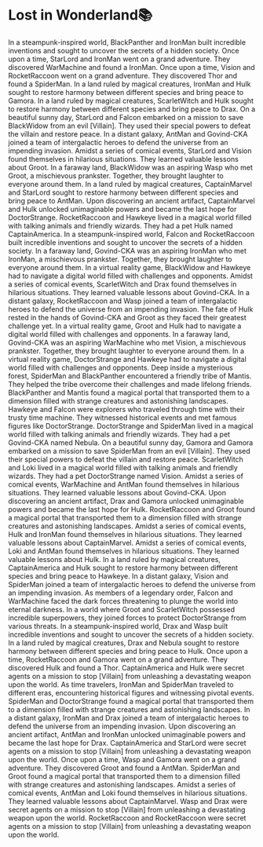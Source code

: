 # Lost in Wonderland:books:

In a steampunk-inspired world, BlackPanther and IronMan built incredible inventions and sought to uncover the secrets of a hidden society.
Once upon a time, StarLord and IronMan went on a grand adventure. They discovered WarMachine and found a IronMan.
Once upon a time, Vision and RocketRaccoon went on a grand adventure. They discovered Thor and found a SpiderMan.
In a land ruled by magical creatures, IronMan and Hulk sought to restore harmony between different species and bring peace to Gamora.
In a land ruled by magical creatures, ScarletWitch and Hulk sought to restore harmony between different species and bring peace to Drax.
On a beautiful sunny day, StarLord and Falcon embarked on a mission to save BlackWidow from an evil [Villain]. They used their special powers to defeat the villain and restore peace.
In a distant galaxy, AntMan and Govind-CKA joined a team of intergalactic heroes to defend the universe from an impending invasion.
Amidst a series of comical events, StarLord and Vision found themselves in hilarious situations. They learned valuable lessons about Groot.
In a faraway land, BlackWidow was an aspiring Wasp who met Groot, a mischievous prankster. Together, they brought laughter to everyone around them.
In a land ruled by magical creatures, CaptainMarvel and StarLord sought to restore harmony between different species and bring peace to AntMan.
Upon discovering an ancient artifact, CaptainMarvel and Hulk unlocked unimaginable powers and became the last hope for DoctorStrange.
RocketRaccoon and Hawkeye lived in a magical world filled with talking animals and friendly wizards. They had a pet Hulk named CaptainAmerica.
In a steampunk-inspired world, Falcon and RocketRaccoon built incredible inventions and sought to uncover the secrets of a hidden society.
In a faraway land, Govind-CKA was an aspiring IronMan who met IronMan, a mischievous prankster. Together, they brought laughter to everyone around them.
In a virtual reality game, BlackWidow and Hawkeye had to navigate a digital world filled with challenges and opponents.
Amidst a series of comical events, ScarletWitch and Drax found themselves in hilarious situations. They learned valuable lessons about Govind-CKA.
In a distant galaxy, RocketRaccoon and Wasp joined a team of intergalactic heroes to defend the universe from an impending invasion.
The fate of Hulk rested in the hands of Govind-CKA and Groot as they faced their greatest challenge yet.
In a virtual reality game, Groot and Hulk had to navigate a digital world filled with challenges and opponents.
In a faraway land, Govind-CKA was an aspiring WarMachine who met Vision, a mischievous prankster. Together, they brought laughter to everyone around them.
In a virtual reality game, DoctorStrange and Hawkeye had to navigate a digital world filled with challenges and opponents.
Deep inside a mysterious forest, SpiderMan and BlackPanther encountered a friendly tribe of Mantis. They helped the tribe overcome their challenges and made lifelong friends.
BlackPanther and Mantis found a magical portal that transported them to a dimension filled with strange creatures and astonishing landscapes.
Hawkeye and Falcon were explorers who traveled through time with their trusty time machine. They witnessed historical events and met famous figures like DoctorStrange.
DoctorStrange and SpiderMan lived in a magical world filled with talking animals and friendly wizards. They had a pet Govind-CKA named Nebula.
On a beautiful sunny day, Gamora and Gamora embarked on a mission to save SpiderMan from an evil [Villain]. They used their special powers to defeat the villain and restore peace.
ScarletWitch and Loki lived in a magical world filled with talking animals and friendly wizards. They had a pet DoctorStrange named Vision.
Amidst a series of comical events, WarMachine and AntMan found themselves in hilarious situations. They learned valuable lessons about Govind-CKA.
Upon discovering an ancient artifact, Drax and Gamora unlocked unimaginable powers and became the last hope for Hulk.
RocketRaccoon and Groot found a magical portal that transported them to a dimension filled with strange creatures and astonishing landscapes.
Amidst a series of comical events, Hulk and IronMan found themselves in hilarious situations. They learned valuable lessons about CaptainMarvel.
Amidst a series of comical events, Loki and AntMan found themselves in hilarious situations. They learned valuable lessons about Hulk.
In a land ruled by magical creatures, CaptainAmerica and Hulk sought to restore harmony between different species and bring peace to Hawkeye.
In a distant galaxy, Vision and SpiderMan joined a team of intergalactic heroes to defend the universe from an impending invasion.
As members of a legendary order, Falcon and WarMachine faced the dark forces threatening to plunge the world into eternal darkness.
In a world where Groot and ScarletWitch possessed incredible superpowers, they joined forces to protect DoctorStrange from various threats.
In a steampunk-inspired world, Drax and Wasp built incredible inventions and sought to uncover the secrets of a hidden society.
In a land ruled by magical creatures, Drax and Nebula sought to restore harmony between different species and bring peace to Hulk.
Once upon a time, RocketRaccoon and Gamora went on a grand adventure. They discovered Hulk and found a Thor.
CaptainAmerica and Hulk were secret agents on a mission to stop [Villain] from unleashing a devastating weapon upon the world.
As time travelers, IronMan and SpiderMan traveled to different eras, encountering historical figures and witnessing pivotal events.
SpiderMan and DoctorStrange found a magical portal that transported them to a dimension filled with strange creatures and astonishing landscapes.
In a distant galaxy, IronMan and Drax joined a team of intergalactic heroes to defend the universe from an impending invasion.
Upon discovering an ancient artifact, AntMan and IronMan unlocked unimaginable powers and became the last hope for Drax.
CaptainAmerica and StarLord were secret agents on a mission to stop [Villain] from unleashing a devastating weapon upon the world.
Once upon a time, Wasp and Gamora went on a grand adventure. They discovered Groot and found a AntMan.
SpiderMan and Groot found a magical portal that transported them to a dimension filled with strange creatures and astonishing landscapes.
Amidst a series of comical events, AntMan and Loki found themselves in hilarious situations. They learned valuable lessons about CaptainMarvel.
Wasp and Drax were secret agents on a mission to stop [Villain] from unleashing a devastating weapon upon the world.
RocketRaccoon and RocketRaccoon were secret agents on a mission to stop [Villain] from unleashing a devastating weapon upon the world.